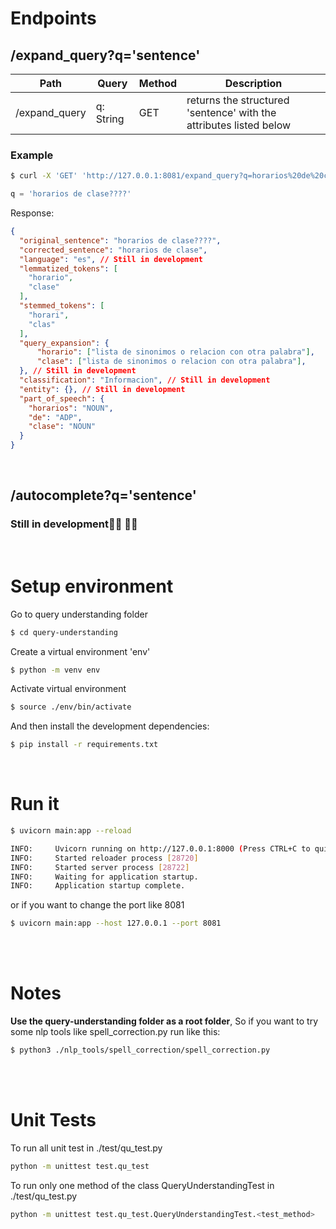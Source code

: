 # Endpoints
## /expand_query?q='sentence'
|  Path          |     Query    |    Method | Description | 
| -------------  | -------------| --------- | --------- |
| /expand_query  | q: String    |    GET    |  returns the structured 'sentence' with the attributes listed below    |

### Example
```bash
$ curl -X 'GET' 'http://127.0.0.1:8081/expand_query?q=horarios%20de%20clase%3F%3F%3F%3F' -H 'accept: application/json'
```
```python
q = 'horarios de clase????'
```
Response:
```json
{
  "original_sentence": "horarios de clase????",
  "corrected_sentence": "horarios de clase",
  "language": "es", // Still in development
  "lemmatized_tokens": [
    "horario",
    "clase"
  ],
  "stemmed_tokens": [
    "horari",
    "clas"
  ],
  "query_expansion": {
      "horario": ["lista de sinonimos o relacion con otra palabra"],
      "clase": ["lista de sinonimos o relacion con otra palabra"],
  }, // Still in development
  "classification": "Informacion", // Still in development
  "entity": {}, // Still in development
  "part_of_speech": { 
    "horarios": "NOUN",
    "de": "ADP",
    "clase": "NOUN"
  }
}
```
<br>

## /autocomplete?q='sentence'

### Still in development🧑‍💻 👩‍💻

<br>


# Setup environment
Go to  query understanding folder
```bash
$ cd query-understanding
```

Create a virtual environment 'env'
```bash
$ python -m venv env
```

Activate virtual environment
```bash
$ source ./env/bin/activate
```

And then install the development dependencies:
```bash
$ pip install -r requirements.txt
```

<br>

# Run it
```bash
$ uvicorn main:app --reload

INFO:     Uvicorn running on http://127.0.0.1:8000 (Press CTRL+C to quit)
INFO:     Started reloader process [28720]
INFO:     Started server process [28722]
INFO:     Waiting for application startup.
INFO:     Application startup complete.

```

or if you want to change the port like 8081
```bash
$ uvicorn main:app --host 127.0.0.1 --port 8081
```
<br></br>
# Notes

**Use the query-understanding folder as a root folder**, 
So if you want to try some nlp tools like spell_correction.py 
run like this:
```bash
$ python3 ./nlp_tools/spell_correction/spell_correction.py
```
<br></br>
# Unit Tests

To run all unit test in ./test/qu_test.py
```bash
python -m unittest test.qu_test
```

To run only one method of the class QueryUnderstandingTest in ./test/qu_test.py
```bash
python -m unittest test.qu_test.QueryUnderstandingTest.<test_method>
```

